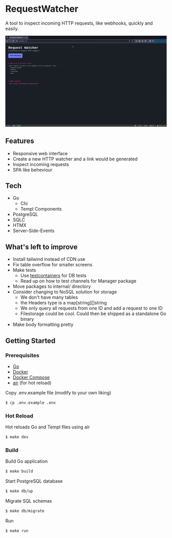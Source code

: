 # RequestWatcher
A tool to inspect incoming HTTP requests, like webhooks, quickly and easily. 

![](https://github.com/dhinogz/requestwatcher/blob/main/docs/demo.gif)

## Features
- Responsive web interface
- Create a new HTTP watcher and a link would be generated
- Inspect incoming requests
- SPA like beheviour

## Tech
- Go
  - Chi
  - Templ Components
- PostgreSQL
- SQLC
- HTMX
- Server-Side-Events

## What's left to improve
- Install tailwind instead of CDN use
- Fix table overflow for smaller screens
- Make tests 
  - Use [testcontainers](https://golang.testcontainers.org/) for DB tests
  - Read up on how to test channels for Manager package
- Move packages to internal/ directory
- Consider changing to NoSQL solution for storage
  - We don't have many tables 
  - the Headers type is a map[string][]string
  - We only query all requests from one ID and add a request to one ID
  - Filestorage could be cool. Could then be shipped as a standalone Go binary
- Make body formatting pretty


## Getting Started
### Prerequisites
- [Go](https://go.dev/)
- [Docker](https://docs.docker.com/)
- [Docker Compose](https://docs.docker.com/compose/)
- [air](https://github.com/cosmtrek/air) (for hot reload)

Copy .env.example file (modify to your own liking)
```bash
$ cp .env.example .env
```

### Hot Reload
Hot reloads Go and Templ files using air
```bash
$ make dev
```

### Build
Build Go application
```bash
$ make build
```

Start PostgreSQL database
```bash
$ make db/up
```

Migrate SQL schemas
```bash
$ make db/migrate
```

Run
```bash
$ make run
```

